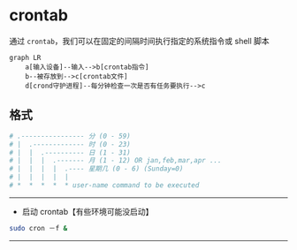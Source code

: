 # crontab
通过 `crontab`，我们可以在固定的间隔时间执行指定的系统指令或 shell 脚本

```mermaid
graph LR
	a[输入设备]--输入-->b[crontab指令]
	b--被存放到-->c[crontab文件]
	d[crond守护进程]--每分钟检查一次是否有任务要执行-->c
```

## 格式
```bash
# .---------------- 分 (0 - 59)
# |  .------------- 时 (0 - 23)
# |  |  .---------- 日 (1 - 31)
# |  |  |  .------- 月 (1 - 12) OR jan,feb,mar,apr ...
# |  |  |  |  .---- 星期几 (0 - 6) (Sunday=0)
# |  |  |  |  |
# *  *  *  *  * user-name command to be executed
```

---
- 启动 crontab【有些环境可能没启动】

```bash
sudo cron －f &
```

---


